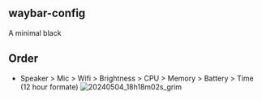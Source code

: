 ## waybar-config

A minimal black 


## Order 
- Speaker > Mic > Wifi > Brightness > CPU > Memory > Battery > Time (12 hour formate)
  ![20240504_18h18m02s_grim](https://github.com/kamlendras/waybar-config/assets/96082996/71c6f642-5ece-4a33-b962-960f217b6849)


